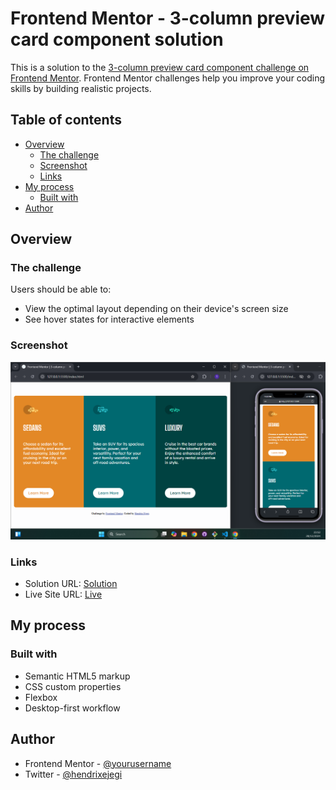 # Frontend Mentor - 3-column preview card component solution

This is a solution to the [3-column preview card component challenge on Frontend Mentor](https://www.frontendmentor.io/challenges/3column-preview-card-component-pH92eAR2-). Frontend Mentor challenges help you improve your coding skills by building realistic projects. 

## Table of contents

- [Overview](#overview)
  - [The challenge](#the-challenge)
  - [Screenshot](#screenshot)
  - [Links](#links)
- [My process](#my-process)
  - [Built with](#built-with)
- [Author](#author)

## Overview

### The challenge

Users should be able to:

- View the optimal layout depending on their device's screen size
- See hover states for interactive elements

### Screenshot

![](./images/screenshot.png)

### Links

- Solution URL: [Solution](https://github.com/hendrixejegi/3-column-preview-card-component)
- Live Site URL: [Live](https://hendrixejegi.github.io/3-column-preview-card-component/)

## My process

### Built with

- Semantic HTML5 markup
- CSS custom properties
- Flexbox
- Desktop-first workflow

## Author

- Frontend Mentor - [@yourusername](https://www.frontendmentor.io/profile/yourusername)
- Twitter - [@hendrixejegi](https://www.x.com/hendrixejegi)
